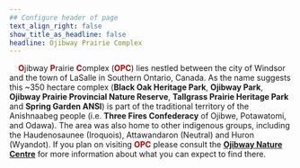 ```yaml
---
## Configure header of page
text_align_right: false
show_title_as_headline: false
headline: Ojibway Prairie Complex
---
```


<style type="text/css">
#Dred { font-weight: bold; color: rgb(175, 0, 0); }
#Gold { font-weight: bold; color: rgb(230, 190, 0); }
#Fgr { font-weight: bold; color: rgb(20, 80, 20); }
#Blue { font-weight: bold; color: blue; }
</style>

<!-- this is a subheadline -->
&nbsp; &nbsp; <span id="Dred">O</span>jibway <span id="Dred">P</span>rairie <span id="Dred">C</span>omplex (<span id="Dred">OPC</span>) lies nestled between the city of Windsor and the town of LaSalle in Southern Ontario, Canada. As the name suggests this ~350 hectare complex (**Black Oak Heritage Park**, **Ojibway Park**, **Ojibway Prairie Provincial Nature Reserve**, **Tallgrass Prairie Heritage Park** and **Spring Garden ANSI**) is part of the traditional territory of the Anishnaabeg people (i.e. **Three Fires Confederacy** of Ojibwe, Potawatomi, and Odawa). The area was also home to other indigenous groups, including the Haudenosaunee (Iroquois), Attawandaron (Neutral) and Huron (Wyandot). If you plan on visiting <span id="Dred">OPC</span> please consult the **[Ojibway Nature Centre](https://www.ojibway.ca/index.htm)** for more information about what you can expect to find there.

